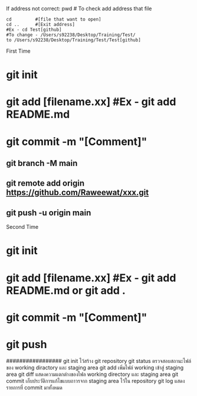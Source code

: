 If address not correct:
    pwd  # To check add address that file
    
    cd         #[file that want to open]
    cd ..      #[Exit address] 
    #Ex - cd Test[github]
    #To change - /Users/s92238/Desktop/Training/Test/
    to /Users/s92238/Desktop/Training/Test/Test[github]


First Time
# git init
# git add [filename.xx] #Ex - git add README.md
# git commit -m "[Comment]"
## git branch -M main
## git remote add origin https://github.com/Raweewat/xxx.git
## git push -u origin main

Second Time
# git init
# git add [filename.xx] #Ex - git add README.md  or git add .
# git commit -m "[Comment]"
# git push

#################
git init ไว้สร้าง git repository
git status ตรวจสอบสถานะไฟล์ของ working diractory และ staging area
git add เพิ่มไฟล์ working เข้าสู่ staging area
git diff แสดงความแตกต่างของไฟล working directory และ staging area
git commit เก็บประวัติการแก้ไขแบบถาวรจาก staging area ไว้ใน repository
git log แสดงรายการที่ commit มาทั้งหมด